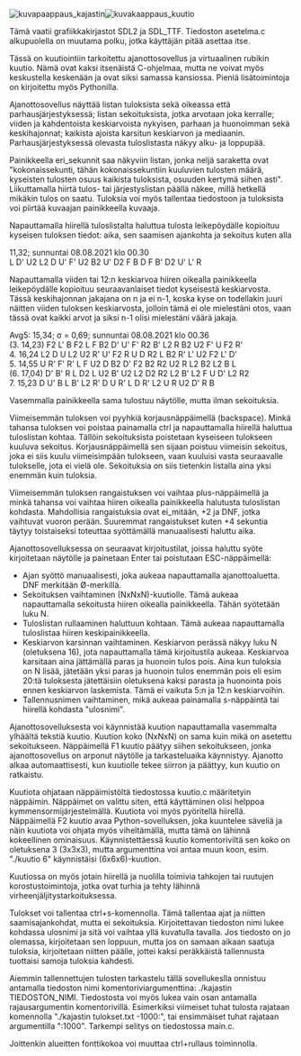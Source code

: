 ![kuvapaappaus_kajastin](https://user-images.githubusercontent.com/78755456/129454816-a6a3d250-4494-4fd0-8a45-00ad0ba920f2.png)![kuvakaappaus_kuutio](https://user-images.githubusercontent.com/78755456/129454818-45133102-9efb-48da-a9ec-9adf859bb51c.png)

Tämä vaatii grafiikkakirjastot SDL2 ja SDL_TTF. Tiedoston asetelma.c alkupuolella on muutama polku, jotka käyttäjän pitää asettaa itse.

Tässä on kuutiointiin tarkoitettu ajanottosovellus ja virtuaalinen rubikin kuutio. Nämä ovat kaksi itsenäistä C-ohjelmaa, mutta ne voivat myös keskustella keskenään ja ovat siksi samassa kansiossa. Pieniä lisätoimintoja on kirjoitettu myös Pythonilla.

Ajanottosovellus näyttää listan tuloksista sekä oikeassa että parhausjärjestyksessä; listan sekoituksista, jotka arvotaan joka kerralle; viiden ja kahdentoista keskiarvoista nykyisen, parhaan ja huonoimman sekä keskihajonnat; kaikista ajoista karsitun keskiarvon ja mediaanin. Parhausjärjestyksessä olevasta tuloslistasta näkyy alku- ja loppupää.

Painikkeella eri_sekunnit saa näkyviin listan, jonka neljä saraketta ovat "kokonaissekunti, tähän kokonaissekuntiin kuuluvien tulosten määrä, kyseisten tulosten osuus kaikista tuloksista, osuuden kertymä siihen asti". Liikuttamalla hiirtä tulos- tai järjestyslistan päällä näkee, millä hetkellä mikäkin tulos on saatu. Tuloksia voi myös tallentaa tiedostoon ja tuloksista voi piirtää kuvaajan painikkeella kuvaaja.

Napauttamalla hiirellä tuloslistalta haluttua tulosta leikepöydälle kopioituu kyseisen tuloksen tiedot: aika, sen saamisen ajankohta ja sekoitus kuten alla

11,32; sunnuntai 08.08.2021 klo 00.30  
L  D' U2 L2 D  U' F' U2 B2 U' D2 F  B  D  F  B' D2 U' L' R  

Napauttamalla viiden tai 12:n keskiarvoa hiiren oikealla painikkeella leikepöydälle kopioituu seuraavanlaiset tiedot kyseisestä keskiarvosta. Tässä keskihajonnan jakajana on n ja ei n-1, koska kyse on todellakin juuri näitten viiden tuloksen keskiarvosta, jolloin tämä ei ole mielestäni otos, vaan tässä ovat kaikki arvot ja siksi n-1 olisi mielestäni väärä jakaja.

Avg5: 15,34; σ = 0,69; sunnuntai 08.08.2021 klo 00.36  
(3. 14,23)   F2 L' B  F2 L  F  B2 D' U' F' R2 B' L2 R  B2 U2 F' U  F2 R'  
 4. 16,24   L2 D  U  L2 U2 R' U' F2 R  U  D  R2 L  B2 R' L' U2 F2 L' D'  
 5. 14,55   U  R' F' R' L  F  U2 D  B2 D' F2 B2 R2 U2 R  L2 B2 L2 B  L   
(6. 17,04)   D' B' R  L  D2 L  U2 B' U2 L2 D2 R2 L2 B' L2 F  U  D' L2 R2  
 7. 15,23   D  U' B  L  B' L2 R' D  U  R' L  D  R' L2 U  R  U2 D' R  B
 
Vasemmalla painikkeella sama tulostuu näytölle, mutta ilman sekoituksia.

Viimeisemmän tuloksen voi pyyhkiä korjausnäppäimellä (backspace). Minkä tahansa tuloksen voi poistaa painamalla ctrl ja napauttamalla hiirellä haluttua tuloslistan kohtaa. Tällöin sekoituksista poistetaan kyseiseen tulokseen kuuluva sekoitus. Korjausnäppäimellä sen sijaan poistuu viimeisin sekoitus, joka ei siis kuulu viimeisimpään tulokseen, vaan kuuluisi vasta seuraavalle tulokselle, jota ei vielä ole. Sekoituksia on siis tietenkin listalla aina yksi enemmän kuin tuloksia.

Viimeisemmän tuloksen rangaistuksen voi vaihtaa plus-näppäimellä ja minkä tahansa voi vaihtaa hiiren oikealla painikkeella halutusta tuloslistan kohdasta. Mahdollisia rangaistuksia ovat ei_mitään, +2 ja DNF, jotka vaihtuvat vuoron perään. Suuremmat rangaistukset kuten +4 sekuntia täytyy toistaiseksi toteuttaa syöttämällä manuaalisesti haluttu aika.

Ajanottosovelluksessa on seuraavat kirjoitustilat, joissa haluttu syöte kirjoitetaan näytölle ja painetaan Enter tai poistutaan ESC-näppäimellä:
- Ajan syöttö manuaalisesti, joka aukeaa napauttamalla ajanottoaluetta. DNF merkitään Ø-merkillä.
- Sekoituksen vaihtaminen (NxNxN)-kuutiolle. Tämä aukeaa napauttamalla sekoitusta hiiren oikealla painikkeella. Tähän syötetään luku N.
- Tuloslistan rullaaminen haluttuun kohtaan. Tämä aukeaa napauttamalla tuloslistaa hiiren keskipainikkeella.
- Keskiarvon karsinnan vaihtaminen. Keskiarvon perässä näkyy luku N (oletuksena 16), jota napauttamalla tämä kirjoitustila aukeaa. Keskiarvoa karsitaan aina jättämällä paras ja huonoin tulos pois. Aina kun tuloksia on N lisää, jätetään yksi paras ja huonoin tulos enemmän pois eli esim 20:tä tuloksesta jätettäisiin oletuksena kaksi parasta ja huonointa pois ennen keskiarvon laskemista. Tämä ei vaikuta 5:n ja 12:n keskiarvoihin.
- Tallennusnimen vaihtaminen, mikä aukeaa painamalla s-näppäintä tai hiirellä kohdasta "ulosnimi".

Ajanottosovelluksesta voi käynnistää kuution napauttamalla vasemmalta ylhäältä tekstiä kuutio. Kuution koko (NxNxN) on sama kuin mikä on asetettu sekoitukseen.
Näppäimellä F1 kuutio päätyy siihen sekoitukseen, jonka ajanottosovellus on arponut näytölle ja tarkasteluaika käynnistyy. Ajanotto alkaa automaattisesti, kun kuutiolle tekee siirron ja päättyy, kun kuutio on ratkaistu.

Kuutiota ohjataan näppäimistöltä tiedostossa kuutio.c määritetyin näppäimin. Näppäimet on valittu siten, että käyttäminen olisi helppoa kymmensormijärjestelmällä. Kuutiota voi myös pyöritellä hiirellä. Näppäimellä F2 kuutio avaa Python-sovelluksen, joka kuuntelee säveliä ja näin kuutiota voi ohjata myös viheltämällä, mutta tämä on lähinnä kokeellinen ominaisuus. Käynnistettäessä kuutio komentoriviltä sen koko on oletuksena 3 (3x3x3), mutta argumenttina voi antaa muun koon, esim. "./kuutio 6" käynnistäisi (6x6x6)-kuution.

Kuutiossa on myös jotain hiirellä ja nuolilla toimivia tahkojen tai ruutujen korostustoimintoja, jotka ovat turhia ja tehty lähinnä virheenjäljitystarkoituksessa.

Tulokset voi tallentaa ctrl+s-komennolla. Tämä tallentaa ajat ja niitten saamisajankohdat, mutta ei sekoituksia. Kirjoitettavan tiedoston nimi lukee kohdassa ulosnimi ja sitä voi vaihtaa yllä kuvatulla tavalla. Jos tiedosto on jo olemassa, kirjoitetaan sen loppuun, mutta jos on samaan aikaan saatuja tuloksia, kirjoitetaan niitten päälle, jottei kaksi peräkkäistä tallennusta tuottaisi samoja tuloksia kahdesti.

Aiemmin tallennettujen tulosten tarkastelu tällä sovellukeslla onnistuu antamalla tiedoston nimi komentoriviargumenttina: ./kajastin TIEDOSTON_NIMI. Tiedostosta voi myös lukea vain osan antamalla rajausargumentin komentorivillä. Esimerkiksi viimeiset tuhat tulosta rajataan komennolla "./kajastin tulokset.txt -1000:", tai ensimmäiset tuhat rajataan argumentilla ":1000". Tarkempi selitys on tiedostossa main.c.

Joittenkin alueitten fonttikokoa voi muuttaa ctrl+rullaus toiminnolla.

